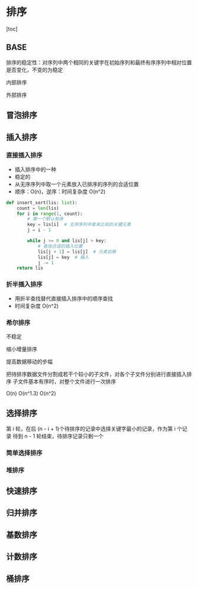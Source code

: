 # 排序

[toc]

## BASE

排序的稳定性：对序列中两个相同的关键字在初始序列和最终有序序列中相对位置是否变化，不变的为稳定

内部排序

外部排序

## 冒泡排序

## 插入排序

### 直接插入排序

- 插入排序中的一种
- 稳定的
- 从无序序列中取一个元素放入已排序的序列的合适位置
- 顺序：O(n)，逆序：时间复杂度 O(n^2)

```python
def insert_sort(lis: list):
    count = len(lis)
    for i in range(1, count):
        # 第一个默认有序
        key = lis[i]  # 无序序列中拿来比较的关键元素
        j = i - 1

        while j >= 0 and lis[j] > key:
            # 查找合适的插入位置
            lis[j + 1] = lis[j]  # 元素后移
            lis[j] = key  # 插入
            j -= 1
    return lis

```

### 折半插入排序

- 用折半查找替代直接插入排序中的顺序查找
- 时间复杂度 O(n^2)

### 希尔排序

不稳定

缩小增量排序

提高数据移动的步幅

把待排序数据文件分割成若干个较小的子文件，对各个子文件分别进行直接插入排序
子文件基本有序时，对整个文件进行一次排序

O(n) O(n^1.3) O(n^2)

## 选择排序

第 i 轮，在后 (n - i + 1)个待排序的记录中选择关键字最小的记录，作为第 i 个记录
待到 n - 1 轮结束，待排序记录只剩一个

### 简单选择排序

### 堆排序

## 快速排序

## 归并排序

## 基数排序

## 计数排序

## 桶排序
